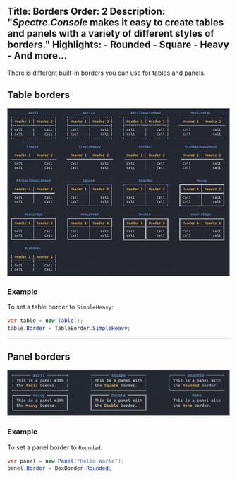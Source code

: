 Title: Borders
Order: 2
Description: "*Spectre.Console* makes it easy to create tables and panels with a variety of different styles of borders."
Highlights:
    - Rounded
    - Square
    - Heavy
    - And more...
---

There is different built-in borders you can use for tables and panels.

## Table borders

![Examples of table borders](../assets/images/borders/table.png)

### Example

To set a table border to `SimpleHeavy`:

```csharp
var table = new Table();
table.Border = TableBorder.SimpleHeavy;
```

---

## Panel borders

![Examples of panel borders](../assets/images/borders/panel.png)

### Example

To set a panel border to `Rounded`:

```csharp
var panel = new Panel("Hello World");
panel.Border = BoxBorder.Rounded;
```
